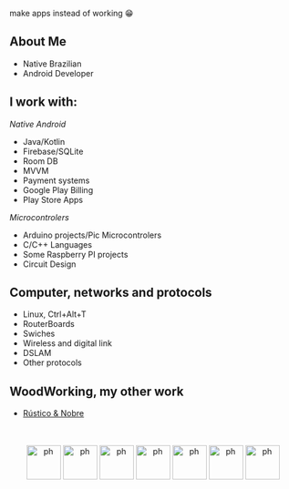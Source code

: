 
make apps instead of working :grin: 

## About Me
- Native Brazilian
- Android Developer

## I work with:
*Native Android*
- Java/Kotlin
- Firebase/SQLite
- Room DB
- MVVM
- Payment systems
- Google Play Billing
- Play Store Apps

*Microcontrolers*
- Arduino projects/Pic Microcontrolers
- C/C++ Languages 
- Some Raspberry PI projects
- Circuit Design

## Computer, networks and protocols
- Linux, Ctrl+Alt+T
- RouterBoards
- Swiches
- Wireless and digital link
- DSLAM
- Other protocols

## WoodWorking, my other work
- [Rústico & Nobre](https://www.rusticonobre.com.br)
  
<br>

<div style="display: inline_block" align="center" ><br>
<img align="center" alt="ph" height="60" width="60" src="https://cdn.jsdelivr.net/gh/devicons/devicon/icons/android/android-plain-wordmark.svg">
  <img align="center" alt="ph" height="60" width="60" src="https://cdn.jsdelivr.net/gh/devicons/devicon/icons/java/java-original-wordmark.svg">
  <img align="center" alt="ph" height="60" width="60" src="https://cdn.jsdelivr.net/gh/devicons/devicon/icons/kotlin/kotlin-original-wordmark.svg">
  <img align="center" alt="ph" height="60" width="60" src="https://cdn.jsdelivr.net/gh/devicons/devicon/icons/firebase/firebase-plain-wordmark.svg">
  <img align="center" alt="ph" height="60" width="60" src="https://cdn.jsdelivr.net/gh/devicons/devicon/icons/c/c-plain.svg">
  <img align="center" alt="ph" height="60" width="60" src="https://cdn.jsdelivr.net/gh/devicons/devicon/icons/arduino/arduino-original-wordmark.svg" />
  <img align="center" alt="ph" height="60" width="60" src="https://cdn.jsdelivr.net/gh/devicons/devicon/icons/cplusplus/cplusplus-plain.svg">
<br>
